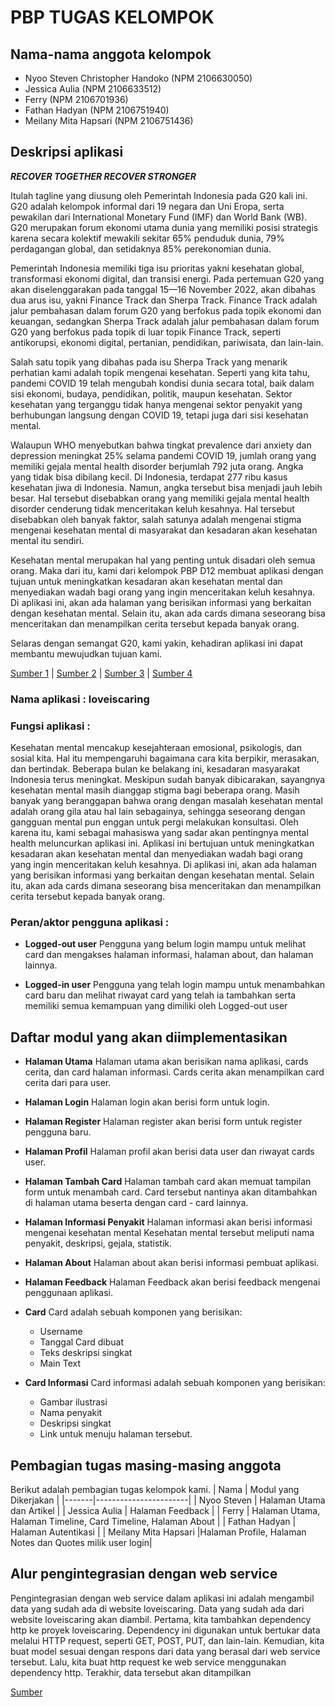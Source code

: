 # PBP TUGAS KELOMPOK 

## Nama-nama anggota kelompok
    
- Nyoo Steven Christopher Handoko (NPM 2106630050)
- Jessica Aulia (NPM 2106633512)
- Ferry (NPM 2106701936)
- Fathan Hadyan (NPM 2106751940)
- Meilany Mita Hapsari (NPM 2106751436)


## Deskripsi aplikasi

***RECOVER TOGETHER RECOVER STRONGER***

Itulah tagline yang diusung oleh Pemerintah Indonesia pada G20 kali ini. G20 adalah kelompok informal dari 19 negara dan Uni Eropa, serta pewakilan dari International Monetary Fund (IMF) dan World Bank (WB). G20 merupakan forum ekonomi utama dunia yang memiliki posisi strategis karena secara kolektif mewakili sekitar 65% penduduk dunia, 79% perdagangan global, dan setidaknya 85% perekonomian dunia.

Pemerintah Indonesia memiliki tiga isu prioritas yakni kesehatan global, transformasi ekonomi digital, dan transisi energi. Pada pertemuan G20 yang akan diselenggarakan pada tanggal 15—16 November 2022, akan dibahas dua arus isu, yakni Finance Track dan Sherpa Track. Finance Track adalah jalur pembahasan dalam forum G20 yang berfokus pada topik ekonomi dan keuangan, sedangkan Sherpa Track adalah jalur pembahasan dalam forum G20 yang berfokus pada topik di luar topik Finance Track, seperti antikorupsi, ekonomi digital, pertanian, pendidikan, pariwisata, dan lain-lain.

Salah satu topik yang dibahas pada isu Sherpa Track yang menarik perhatian kami adalah topik mengenai kesehatan. Seperti yang kita tahu, pandemi COVID 19 telah mengubah kondisi dunia secara total, baik dalam sisi ekonomi, budaya, pendidikan, politik, maupun kesehatan. Sektor kesehatan yang terganggu tidak hanya mengenai sektor penyakit yang berhubungan langsung dengan COVID 19, tetapi juga dari sisi kesehatan mental.

Walaupun WHO menyebutkan bahwa tingkat prevalence dari anxiety dan depression meningkat 25% selama pandemi COVID 19, jumlah orang yang memiliki gejala mental health disorder berjumlah 792 juta orang. Angka yang tidak bisa dibilang kecil. Di Indonesia, terdapat 277 ribu kasus kesehatan jiwa di Indonesia. Namun, angka tersebut bisa menjadi jauh lebih besar. Hal tersebut disebabkan orang yang memiliki gejala mental health disorder cenderung tidak menceritakan keluh kesahnya. Hal tersebut disebabkan oleh banyak faktor, salah satunya adalah mengenai stigma mengenai kesehatan mental di masyarakat dan kesadaran akan kesehatan mental itu sendiri.

Kesehatan mental merupakan hal yang penting untuk disadari oleh semua orang. Maka dari itu, kami dari kelompok PBP D12 membuat aplikasi dengan tujuan untuk meningkatkan kesadaran akan kesehatan mental dan menyediakan wadah bagi orang yang ingin menceritakan keluh kesahnya. Di aplikasi ini, akan ada halaman yang berisikan informasi yang berkaitan dengan kesehatan mental. Selain itu, akan ada cards dimana seseorang bisa menceritakan dan menampilkan cerita tersebut kepada banyak orang.

Selaras dengan semangat G20, kami yakin, kehadiran aplikasi ini dapat membantu mewujudkan tujuan kami.

[Sumber 1](https://www.g20.org/about-the-g20/) | [Sumber 2](https://diskominfotik.lampungprov.go.id/detail-post/apa-saja-isu-yang-dibahas-dalam-g20) | [Sumber 3](https://ourworldindata.org/mental-health) | [Sumber 4](https://unkartur.ac.id/blog/2022/01/04/membangun-mental-health-awareness-untuk-mencapai-generasi-emas-indonesia-2045/)

### Nama aplikasi : loveiscaring

### Fungsi aplikasi : 

Kesehatan mental mencakup kesejahteraan emosional, psikologis, dan sosial kita. Hal itu mempengaruhi bagaimana cara kita berpikir, merasakan, dan bertindak. Beberapa bulan ke belakang ini, kesadaran masyarakat Indonesia terus meningkat. Meskipun sudah banyak dibicarakan, sayangnya kesehatan mental masih dianggap stigma bagi beberapa orang. Masih banyak yang beranggapan bahwa orang dengan masalah kesehatan mental adalah orang gila atau hal lain sebagainya, sehingga seseorang dengan gangguan mental pun enggan untuk pergi melakukan konsultasi. Oleh karena itu, kami sebagai mahasiswa yang sadar akan pentingnya mental health meluncurkan aplikasi ini. Aplikasi ini bertujuan untuk meningkatkan kesadaran akan kesehatan mental dan menyediakan wadah bagi orang yang ingin menceritakan keluh kesahnya. Di aplikasi ini, akan ada halaman yang berisikan informasi yang berkaitan dengan kesehatan mental. Selain itu, akan ada cards dimana seseorang bisa menceritakan dan menampilkan cerita tersebut kepada banyak orang.


### Peran/aktor pengguna aplikasi :
- **Logged-out user**
Pengguna yang belum login mampu untuk melihat card dan mengakses halaman informasi, halaman about, dan halaman lainnya.

- **Logged-in user**
Pengguna yang telah login mampu untuk menambahkan card baru dan melihat riwayat card yang telah ia tambahkan serta memiliki semua kemampuan yang dimiliki oleh Logged-out user

## Daftar modul yang akan diimplementasikan
- **Halaman Utama**
Halaman utama akan berisikan nama aplikasi, cards cerita, dan card halaman informasi. Cards cerita akan menampilkan card cerita dari para user. 
- **Halaman Login**
Halaman login akan berisi form untuk login.
- **Halaman Register**
Halaman register akan berisi form untuk register pengguna baru.
- **Halaman Profil**
Halaman profil akan berisi data user dan riwayat cards user.
- **Halaman Tambah Card**
Halaman tambah card akan memuat tampilan form untuk menambah card. Card tersebut nantinya akan ditambahkan di halaman utama beserta dengan card - card lainnya.
- **Halaman Informasi Penyakit**
Halaman informasi akan berisi informasi mengenai kesehatan mental
Kesehatan mental tersebut meliputi nama penyakit, deskripsi, gejala, statistik.
- **Halaman About** 
Halaman about akan berisi informasi pembuat aplikasi.

- **Halaman Feedback** 
Halaman Feedback akan berisi feedback mengenai penggunaan aplikasi.

- **Card**
Card adalah sebuah komponen yang berisikan:
    - Username
    - Tanggal Card dibuat
    - Teks deskripsi singkat
    - Main Text
    
- **Card Informasi**
Card informasi adalah sebuah komponen yang berisikan:
    - Gambar ilustrasi
    - Nama penyakit
    - Deskripsi singkat
    - Link untuk menuju halaman tersebut.
	
## Pembagian tugas masing-masing anggota
Berikut adalah pembagian tugas kelompok kami.
| Nama  | Modul yang Dikerjakan |
|-------|-----------------------|
| Nyoo Steven | Halaman Utama dan Artikel |
| Jessica Aulia | Halaman Feedback |
| Ferry | Halaman Utama, Halaman Timeline, Card Timeline, Halaman About |
| Fathan Hadyan | Halaman Autentikasi |
| Meilany Mita Hapsari |Halaman Profile, Halaman Notes dan Quotes milik user login|

## Alur pengintegrasian dengan web service 

Pengintegrasian dengan web service dalam aplikasi ini adalah mengambil data yang sudah ada di website loveiscaring. Data yang sudah ada dari website loveiscaring akan diambil. Pertama, kita tambahkan dependency http ke proyek loveiscaring. Dependency ini digunakan untuk bertukar data melalui HTTP request, seperti GET, POST, PUT, dan lain-lain. Kemudian, kita buat model sesuai dengan respons dari data yang berasal dari web service tersebut. Lalu, kita buat http request ke web service menggunakan dependency http. Terakhir, data tersebut akan ditampilkan

[Sumber](https://pbp-fasilkom-ui.github.io/ganjil-2023/assignments/tutorial/tutorial-8#fetch-data-dari-web-service-pada-flutter)
